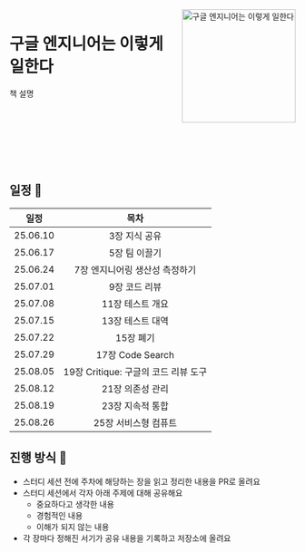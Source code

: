 <img src="https://github.com/user-attachments/assets/ad2a7273-524a-4a8d-884a-27bcc27ba98f" alt="구글 엔지니어는 이렇게 일한다" align="right" width="200" />

# 구글 엔지니어는 이렇게 일한다

책 설명

<br />
<br />
<br />
<br />
<br />
<br />

## 일정 📅

|   일정   |                 목차                 |
| :------: | :----------------------------------: |
| 25.06.10 |            3장 지식 공유             |
| 25.06.17 |            5장 팀 이끌기             |
| 25.06.24 |    7장 엔지니어링 생산성 측정하기    |
| 25.07.01 |            9장 코드 리뷰             |
| 25.07.08 |           11장 테스트 개요           |
| 25.07.15 |           13장 테스트 대역           |
| 25.07.22 |              15장 폐기               |
| 25.07.29 |           17장 Code Search           |
| 25.08.05 | 19장 Critique: 구글의 코드 리뷰 도구 |
| 25.08.12 |           21장 의존성 관리           |
| 25.08.19 |           23장 지속적 통합           |
| 25.08.26 |         25장 서비스형 컴퓨트         |



## 진행 방식 🌌

* 스터디 세션 전에 주차에 해당하는 장을 읽고 정리한 내용을 PR로 올려요
* 스터디 세션에서 각자 아래 주제에 대해 공유해요
  + 중요하다고 생각한 내용
  + 경험적인 내용
  + 이해가 되지 않는 내용
* 각 장마다 정해진 서기가 공유 내용을 기록하고 저장소에 올려요
